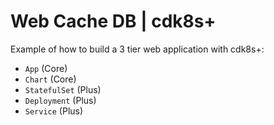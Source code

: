 # Web Cache DB | cdk8s+

Example of how to build a 3 tier web application with cdk8s+:

- `App` (Core)
- `Chart` (Core)
- `StatefulSet` (Plus)
- `Deployment` (Plus)
- `Service` (Plus)

